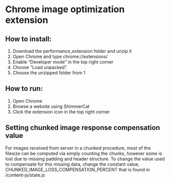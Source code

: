 # Chrome image optimization extension

## How to install:
1. Download the performance_extension folder and unzip it
2. Open Chrome and type chrome://extensions/ 
3. Enable “Developer mode” in the top right corner
4. Choose “Load unpacked”.
5. Choose the unzipped folder from 1

## How to run:
1. Open Chrome
2. Browse a website using ShimmerCat
3. Click the extension icon in the top right corner

## Setting chunked image response compensation value
For images received from server in a chunked procedure, most of the filesize can be computed via simply counting the chunks, however some is lost due to missing padding and header structure. 
To change the value used to compensate for this missing data, change the constant value, CHUNKED_IMAGE_LOSS_COMPENSATION_PERCENT that is found in /content-js/state.js